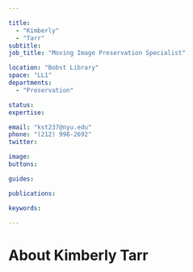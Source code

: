 ```yaml
---

title:
  - "Kimberly"
  - "Tarr"
subtitle: 
job_title: "Moving Image Preservation Specialist"

location: "Bobst Library"
space: "LL1"
departments:
  - "Preservation"

status: 
expertise:

email: "kst237@nyu.edu"
phone: "(212) 998-2692"
twitter: 

image: 
buttons:

guides:

publications:

keywords:

---
```


# About Kimberly Tarr


